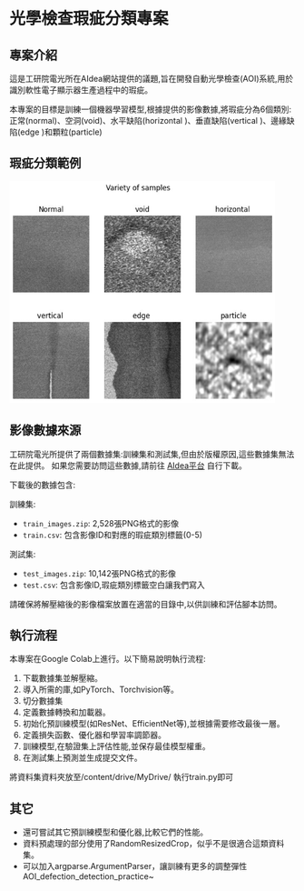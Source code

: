 # 光學檢查瑕疵分類專案

## 專案介紹
這是工研院電光所在AIdea網站提供的議題,旨在開發自動光學檢查(AOI)系統,用於識別軟性電子顯示器生產過程中的瑕疵。

本專案的目標是訓練一個機器學習模型,根據提供的影像數據,將瑕疵分為6個類別:
正常(normal)、空洞(void)、水平缺陷(horizontal )、垂直缺陷(vertical )、邊緣缺陷(edge )和顆粒(particle)

## 瑕疵分類範例

<img src="https://github.com/NoahWuW/AOI_defection_detection_practice/blob/main/dataset_example.jpg" alt="alt text" width="468" height="390">

## 影像數據來源
工研院電光所提供了兩個數據集:訓練集和測試集,但由於版權原因,這些數據集無法在此提供。
如果您需要訪問這些數據,請前往 [AIdea平台](https://aidea-web.tw/topic/285ef3be-44eb-43dd-85cc-f0388bf85ea4) 自行下載。

下載後的數據包含:

訓練集:
- `train_images.zip`: 2,528張PNG格式的影像
- `train.csv`: 包含影像ID和對應的瑕疵類別標籤(0-5)

測試集:
- `test_images.zip`: 10,142張PNG格式的影像
- `test.csv`: 包含影像ID,瑕疵類別標籤空白讓我們寫入

請確保將解壓縮後的影像檔案放置在適當的目錄中,以供訓練和評估腳本訪問。

## 執行流程
本專案在Google Colab上進行。以下簡易說明執行流程:

1. 下載數據集並解壓縮。
2. 導入所需的庫,如PyTorch、Torchvision等。
3. 切分數據集
3. 定義數據轉換和加載器。
4. 初始化預訓練模型(如ResNet、EfficientNet等),並根據需要修改最後一層。
5. 定義損失函數、優化器和學習率調節器。
6. 訓練模型,在驗證集上評估性能,並保存最佳模型權重。
7. 在測試集上預測並生成提交文件。

將資料集資料夾放至/content/drive/MyDrive/
執行train.py即可

## 其它
- 還可嘗試其它預訓練模型和優化器,比較它們的性能。
- 資料預處理的部分使用了RandomResizedCrop，似乎不是很適合這類資料集。
- 可以加入argparse.ArgumentParser，讓訓練有更多的調整彈性
AOI_defection_detection_practice~
